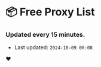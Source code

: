# :package: Free Proxy List
### Updated every 15 minutes.

- Last updated: `2024-10-09 00:08`

:heart:

